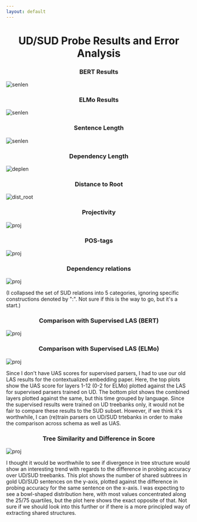 ```yaml
---
layout: default
---
```


<h1><center>UD/SUD Probe Results and Error Analysis</center></h1>

<h3><center>BERT Results</center></h3>

![senlen](final_plots/bert_final.png)

<h3><center>ELMo Results</center></h3>

![senlen](final_plots/elmo_final.png)

<h3><center>Sentence Length</center></h3>

![senlen](final_plots/senlen_all.png)

<h3><center>Dependency Length</center></h3>

![deplen](final_plots/deplen_all_f1.png)

<h3><center>Distance to Root</center></h3>

![dist_root](final_plots/root_dist_all_f1.png)

<h3><center>Projectivity</center></h3>

![proj](final_plots/projectivity_all.png)

<h3><center>POS-tags</center></h3>

![proj](final_plots/postag_all.png)

<h3><center>Dependency relations</center></h3>

![proj](final_plots/deprel_all.png)

(I collapsed the set of SUD relations into 5 categories, ignoring specific constructions denoted by ":". Not sure if this is the way to go, but it's a start.)

<h3><center>Comparison with Supervised LAS (BERT)</center></h3>

![proj](final_plots/bert_combined.png)

<h3><center>Comparison with Supervised LAS (ELMo)</center></h3>

![proj](final_plots/elmo_combined.png)

Since I don't have UAS scores for supervised parsers, I had to use our old LAS results for the contextualized embedding paper. Here, the top plots show the UAS score for layers 1-12 (0-2 for ELMo) plotted against the LAS for supervised parsers trained on UD. The bottom plot shows the combined layers plotted against the same, but this time grouped by language. Since the supervised results were trained on UD treebanks only, it would not be fair to compare these results to the SUD subset. However, if we think it's worthwhile, I can (re)train parsers on UD/SUD trtebanks in order to make the comparison across schema as well as UAS. 

<h3><center>Tree Similarity and Difference in Score</center></h3>

![proj](final_plots/treesim.png)

I thought it would be worthwhile to see if divergence in tree structure would show an interesting trend with regards to the difference in probing accuracy over UD/SUD treebanks. This plot shows the number of shared subtrees in gold UD/SUD sentences on the y-axis, plotted against the difference in probing accuracy for the same sentence on the x-axis. I was expecting to see a bowl-shaped distribution here, with most values concentrated along the 25/75 quartiles, but the plot here shows the exact opposite of that. Not sure if we should look into this further or if there is a more principled way of extracting shared structures. 

<!-- <h3><center>arc direction</center></h3> -->

<!-- ![arcidr_pr](arcdir_pr.png) ![arcdir_rc](arcdir_rc.png) -->

<!-- <h3><center>pos-tag</center></h3> -->

<!-- ![postag](postags.png) -->

<!-- <h3><center>dependency relations</center></h3> -->

<!-- ![deprel_pr](deprel_pr.png) ![deprel_rc](deprel_rc.png) -->
